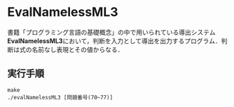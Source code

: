 # EvalNamelessML3

書籍「プログラミング言語の基礎概念」の中で用いられている導出システム**EvalNamelessML3**において，判断を入力として導出を出力するプログラム．判断は式の名前なし表現とその値からなる．

## 実行手順

```
make
./evalNamelessML3 [問題番号(70~77)]
```